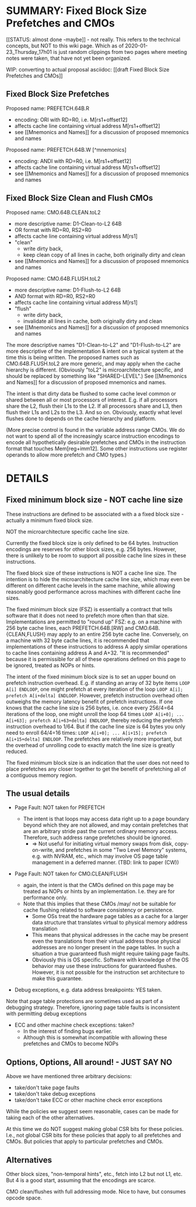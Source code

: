 # SUMMARY: Fixed Block Size Prefetches and CMOs

[[STATUS: almost done -maybe]] - not really. This refers to the technical concepts, but NOT to this wiki page. Which as of 2020-01-23_Thursday_17h01 is just random clippings from two pages where meeting notes were taken, that have not yet been organized.

WIP: converting to actual proposal asciidoc: [[draft Fixed Block Size Prefetches and CMOs]]


## Fixed Block Size Prefetches

Proposed name: PREFETCH.64B.R
* encoding: ORI with RD=R0, i.e. M[rs1+offset12]
* affects cache line containing virtual address M[rs1+offset12]
* see [[Mnemonics and Names]] for a discussion of proposed mnemonics and names

Proposed name: PREFETCH.64B.W [^mnemonics]
* encoding: ANDI with RD=R0, i.e. M[rs1+offset12]
* affects cache line containing virtual address M[rs1+offset12]
* see [[Mnemonics and Names]] for a discussion of proposed mnemonics and names

## Fixed Block Size Clean and Flush CMOs

Proposed name: CMO.64B.CLEAN.toL2
* more descriptive name: D1-Clean-to-L2 64B
* OR format with RD=R0, RS2=R0
* affects cache line containing virtual address M[rs1]
* "clean"
  * write dirty back,
  * keep clean copy of all lines in cache, both originally dirty and clean
* see [[Mnemonics and Names]] for a discussion of proposed mnemonics and names

Proposed name: CMO.64B.FLUSH.toL2
* more descriptive name: D1-Flush-to-L2 64B
* AND format with RD=R0, RS2=R0
* affects cache line containing virtual address M[rs1]
* "flush"
  * write dirty back,
  * invalidate all lines in cache, both originally dirty and clean
* see [[Mnemonics and Names]] for a discussion of proposed mnemonics and names


The more descriptive names "D1-Clean-to-L2" and "D1-Flush-to-L2" are more descriptive of the implementation & intent on a typical system at the time this is being written. The proposed names such as CMO.64B.FLUSH.toL2 are more generic, and may apply when the cache hierarchy is different. (Obviously "toL2" is microarchitecture specific, and should be replaced by something like "SHARED-LEVEL".) See [[Mnemonics and Names]] for a discussion of proposed mnemonics and names.


The intent is that dirty data be flushed to some cache level common or shared between all or most processors of interest. E.g. if all processors share the L2, flush their L1s to the L2. If all processors share and L3, then flush their L1s and L2s to the L3. And so on. Obviously, exactly what level flushes done to depends on the cache hierarchy and platform.

(More precise control is found in the variable address range CMOs. We do not want to spend all of the increasingly scarce instruction encodings to encode all hypothetically desirable prefetches and CMOs in the instruction format that touches Mem[reg+imm12]. Some other instructions use register operands to allow more prefetch and CMO types.)


# DETAILS

## Fixed minimum block size - NOT cache line size

These instructions are defined to be associated with a a fixed block size - actually a minimum fixed block size.

NOT the microarchitecture specific cache line size.

Currently the fixed block size is only defined to be 64 bytes.  Instruction encodings are reserves for other block sizes, e.g. 256 bytes. However, there is unlikely to be room to support all possible cache line sizes in these instructions.

The fixed block size of these instructions is NOT a cache line size. The intention is to hide the microarchitecture cache line size, which may even be different on different cache levels in the same machine, while allowing reasonably good performance across machines with different cache line sizes.

The fixed minimum block size (FSZ) is essentially a contract that tells software that it does not need to prefetch more often than that size.  Implementations are permitted to "round up" FSZ: e.g. on a machine with 256 byte cache lines, each PREFETCH.64B.[RW] and CMO.64B.{CLEAN,FLUSH} may apply to an entire 256 byte cache line. Conversely, on a machine with 32 byte cache lines, it is recommended that implementations of these instructions to address A apply similar operations to cache lines containing address A and A+32. "It is recommended" because it is permissible for all of these operations defined on this page to be ignored, treated as NOPs or hints.

The intent of the fixed minimum block size is to set an upper bound on prefetch instruction overhead. E.g. if standing an array of 32 byte items `LOOP A[i] ENDLOOP`, one might prefetch at every iteration of the loop `LOOP A[i]; prefetch A[i+delta] ENDLOOP`. However, prefetch instruction overhead often outweighs the memory latency benefit of prefetch instructions. If one knows that the cache line size is 256 bytes, i.e. once every 256/4=64 iterations of the loop, one might unroll the loop 64 times `LOOP A[i+0]; ... A[i+63]; prefetch A[i+63+delta] ENDLOOP`, thereby reducing the prefetch instruction overhead to 1/64.  But if the cache line size is 64 bytes you only need to enroll 64/4=16 times: `LOOP A[i+0]; ... A[i+15]; prefetch A[i+15+delta] ENDLOOP`.  The prefetches are relatively more important, but the overhead of unrolling code to exactly match the line size is greatly reduced.

The fixed minimum block size is an indication that the user does not need to place prefetches any closer together to get the benefit of prefetching all of a contiguous memory region.


## The usual details

* Page Fault: NOT taken for PREFETCH
  * The intent is that loops may access data right up to a page boundary beyond which they are not allowed, and may contain prefetches that are an arbitrary stride past the current ordinary memory access. Therefore, such address range prefetches should be ignored.
    * => Not useful for initiating virtual memory swaps from disk, copy-on-write, and prefetches in some "Two Level Memory" systems, e.g. with NVRAM, etc., which may involve OS page table management in a deferred manner. (TBD: link to paper (CW))

* Page Fault: NOT taken for CMO.CLEAN/FLUSH
  * again, the intent is that the CMOs defined on this page may be treated as NOPs or hints by an implementation. I.e. they are for performance only.
  * Note that this implies that these CMOs /may/ not be suitable for cache flushing related to software consistency or persistence.
    * Some OSs treat the hardware page tables as a cache for a larger data structure that translates virtual to physical memory address translation
    * This means that physical addresses in the cache may be present even the translations from their virtual address those physical addresses are no longer present in the page tables. In such a situation a true guaranteed flush might require taking page faults.
    * Obviously this is OS specific. Software with knowledge of the OS behavior may use these instructions for guaranteed flushes. However, it is not possible for the instruction set architecture to make this guarantee.



* Debug exceptions, e.g. data address breakpoints: YES taken.

Note that page table protections are sometimes used as part of a debugging strategy. Therefore, ignoring page table faults is inconsistent with permitting debug exceptions


* ECC and other machine check exceptions: taken?
  * In the interest of finding bugs earlier.
  * Although this is somewhat incompatible with allowing these prefetches and CMOs to become NOPs

## Options, Options, All around! - JUST SAY NO

Above we have mentioned three arbitrary decisions:
* take/don't take page faults
* take/don't take debug exceptions
* take/don't take ECC or other machine check error exceptions

While the policies we suggest seem reasonable, cases can be made for taking each of the other alternatives.

At this time we do NOT suggest making global CSR bits for these policies.  I.e., not global CSR bits for these policies that apply to all prefetches and CMOs. But policies that apply to particular prefetches and CMOs.



## Alternatives

Other block sizes, "non-temporal hints", etc., fetch into L2 but not L1, etc. But 4 is a good start, assuming that the encodings are scarce.

CMO clean/flushes with full addressing mode. Nice to have, but consumes opcode space.
